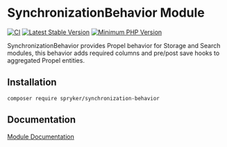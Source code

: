 # SynchronizationBehavior Module
[![CI](https://github.com/spryker/synchronization-behavior/workflows/CI/badge.svg?branch=master)](https://github.com/spryker/synchronization-behavior/actions?query=workflow%3ACI+branch%3Amaster)
[![Latest Stable Version](https://poser.pugx.org/spryker/synchronization-behavior/v/stable.svg)](https://packagist.org/packages/spryker/synchronization-behavior)
[![Minimum PHP Version](https://img.shields.io/badge/php-%3E%3D%207.3-8892BF.svg)](https://php.net/)

SynchronizationBehavior provides Propel behavior for Storage and Search modules, this behavior adds required columns and pre/post save hooks to aggregated Propel entities.

## Installation

```
composer require spryker/synchronization-behavior
```

## Documentation

[Module Documentation](https://academy.spryker.com/developing_with_spryker/module_guide/modules.html)
